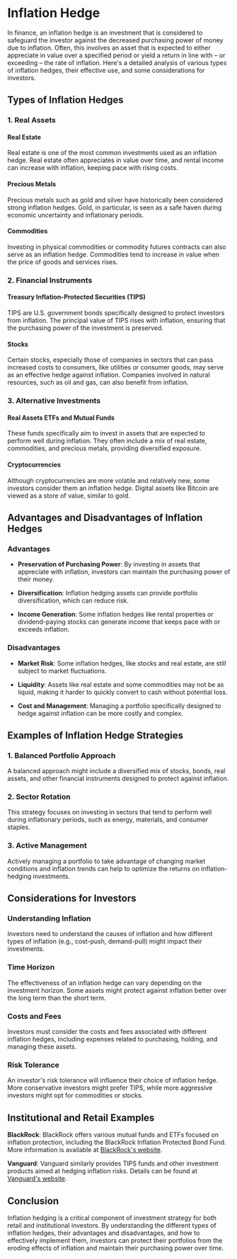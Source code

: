 # Inflation Hedge

In finance, an inflation hedge is an investment that is considered to safeguard the investor against the decreased purchasing power of money due to inflation. Often, this involves an asset that is expected to either appreciate in value over a specified period or yield a return in line with – or exceeding – the rate of inflation. Here's a detailed analysis of various types of inflation hedges, their effective use, and some considerations for investors.

## Types of Inflation Hedges

### 1. **Real Assets**

#### Real Estate
Real estate is one of the most common investments used as an inflation hedge. Real estate often appreciates in value over time, and rental income can increase with inflation, keeping pace with rising costs. 

#### Precious Metals
Precious metals such as gold and silver have historically been considered strong inflation hedges. Gold, in particular, is seen as a safe haven during economic uncertainty and inflationary periods.

#### Commodities
Investing in physical commodities or commodity futures contracts can also serve as an inflation hedge. Commodities tend to increase in value when the price of goods and services rises.

### 2. **Financial Instruments**

#### Treasury Inflation-Protected Securities (TIPS)
TIPS are U.S. government bonds specifically designed to protect investors from inflation. The principal value of TIPS rises with inflation, ensuring that the purchasing power of the investment is preserved.

#### Stocks
Certain stocks, especially those of companies in sectors that can pass increased costs to consumers, like utilities or consumer goods, may serve as an effective hedge against inflation. Companies involved in natural resources, such as oil and gas, can also benefit from inflation.

### 3. **Alternative Investments**

#### Real Assets ETFs and Mutual Funds
These funds specifically aim to invest in assets that are expected to perform well during inflation. They often include a mix of real estate, commodities, and precious metals, providing diversified exposure.

#### Cryptocurrencies
Although cryptocurrencies are more volatile and relatively new, some investors consider them an inflation hedge. Digital assets like Bitcoin are viewed as a store of value, similar to gold.

## Advantages and Disadvantages of Inflation Hedges

### Advantages

- **Preservation of Purchasing Power**: By investing in assets that appreciate with inflation, investors can maintain the purchasing power of their money.
  
- **Diversification**: Inflation hedging assets can provide portfolio diversification, which can reduce risk.

- **Income Generation**: Some inflation hedges like rental properties or dividend-paying stocks can generate income that keeps pace with or exceeds inflation.

### Disadvantages

- **Market Risk**: Some inflation hedges, like stocks and real estate, are still subject to market fluctuations.

- **Liquidity**: Assets like real estate and some commodities may not be as liquid, making it harder to quickly convert to cash without potential loss.

- **Cost and Management**: Managing a portfolio specifically designed to hedge against inflation can be more costly and complex.

## Examples of Inflation Hedge Strategies

### 1. **Balanced Portfolio Approach**
A balanced approach might include a diversified mix of stocks, bonds, real assets, and other financial instruments designed to protect against inflation.

### 2. **Sector Rotation**
This strategy focuses on investing in sectors that tend to perform well during inflationary periods, such as energy, materials, and consumer staples.

### 3. **Active Management**
Actively managing a portfolio to take advantage of changing market conditions and inflation trends can help to optimize the returns on inflation-hedging investments.

## Considerations for Investors

### Understanding Inflation
Investors need to understand the causes of inflation and how different types of inflation (e.g., cost-push, demand-pull) might impact their investments.

### Time Horizon
The effectiveness of an inflation hedge can vary depending on the investment horizon. Some assets might protect against inflation better over the long term than the short term.

### Costs and Fees
Investors must consider the costs and fees associated with different inflation hedges, including expenses related to purchasing, holding, and managing these assets.

### Risk Tolerance
An investor's risk tolerance will influence their choice of inflation hedge. More conservative investors might prefer TIPS, while more aggressive investors might opt for commodities or stocks.

## Institutional and Retail Examples

**BlackRock**: BlackRock offers various mutual funds and ETFs focused on inflation protection, including the BlackRock Inflation Protected Bond Fund. More information is available at [BlackRock's website](https://www.blackrock.com).

**Vanguard**: Vanguard similarly provides TIPS funds and other investment products aimed at hedging inflation risks. Details can be found at [Vanguard's website](https://investor.vanguard.com).

## Conclusion

Inflation hedging is a critical component of investment strategy for both retail and institutional investors. By understanding the different types of inflation hedges, their advantages and disadvantages, and how to effectively implement them, investors can protect their portfolios from the eroding effects of inflation and maintain their purchasing power over time.